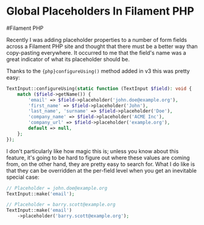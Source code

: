 # Global Placeholders In Filament PHP

#Filament PHP

Recently I was adding placeholder properties to a number of form fields across a Filament PHP site and thought that
there must be a better way than copy-pasting everywhere. It occurred to me that the field's name was a great indicator
of what its placeholder should be.

Thanks to the `{php}configureUsing()` method added in v3 this was pretty easy:

```php
TextInput::configureUsing(static function (TextInput $field): void {
    match ($field->getName()) {
        'email' => $field->placeholder('john.doe@example.org'),
        'first_name' => $field->placeholder('John'),
        'last_name', 'surname' => $field->placeholder('Doe'),
        'company_name' => $field->placeholder('ACME Inc'),
        'company_url' => $field->placeholder('example.org'),
        default => null,
    };
});
```

I don't particularly like how <magic-sparkle>magic</magic-sparkle> this is; unless you know about this feature, it's
going to be hard to figure out where these values are coming from, on the other hand, they are pretty easy to search
for. What I do like is that they can be overridden at the per-field level when you get an inevitable special case:

```php
// Placeholder = john.doe@example.org
TextInput::make('email');

// Placeholder = barry.scott@example.org
TextInput::make('email')
    ->placeholder('barry.scott@example.org');
```
